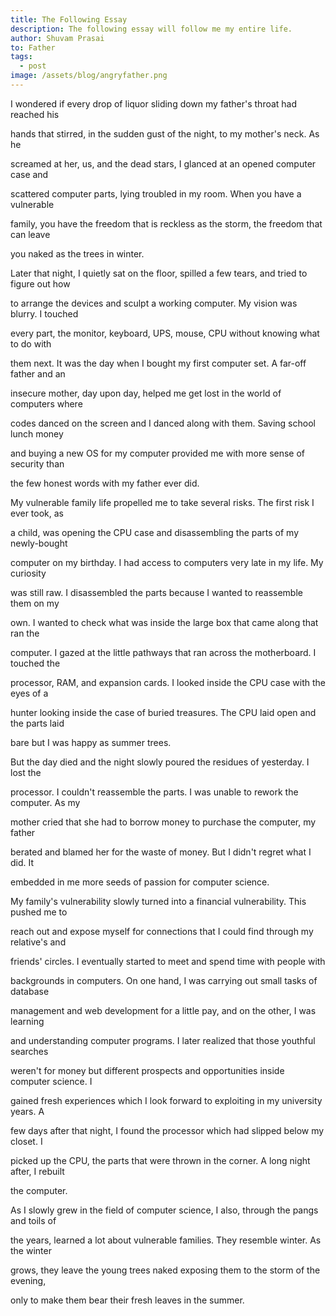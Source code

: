 ```yaml
---
title: The Following Essay
description: The following essay will follow me my entire life.
author: Shuvam Prasai
to: Father
tags:
  - post
image: /assets/blog/angryfather.png
---
```

I wondered if every drop of liquor sliding down my father's throat had reached his

hands that stirred, in the sudden gust of the night, to my mother's neck. As he

screamed at her, us, and the dead stars, I glanced at an opened computer case and

scattered computer parts, lying troubled in my room. When you have a vulnerable

family, you have the freedom that is reckless as the storm, the freedom that can leave

you naked as the trees in winter.



Later that night, I quietly sat on the floor, spilled a few tears, and tried to figure out how

to arrange the devices and sculpt a working computer. My vision was blurry. I touched

every part, the monitor, keyboard, UPS, mouse, CPU without knowing what to do with

them next. It was the day when I bought my first computer set. A far-off father and an

insecure mother, day upon day, helped me get lost in the world of computers where

codes danced on the screen and I danced along with them. Saving school lunch money

and buying a new OS for my computer provided me with more sense of security than

the few honest words with my father ever did.



My vulnerable family life propelled me to take several risks. The first risk I ever took, as

a child, was opening the CPU case and disassembling the parts of my newly-bought

computer on my birthday. I had access to computers very late in my life. My curiosity

was still raw. I disassembled the parts because I wanted to reassemble them on my

own. I wanted to check what was inside the large box that came along that ran the

computer. I gazed at the little pathways that ran across the motherboard. I touched the

processor, RAM, and expansion cards. I looked inside the CPU case with the eyes of a

hunter looking inside the case of buried treasures. The CPU laid open and the parts laid

bare but I was happy as summer trees.



But the day died and the night slowly poured the residues of yesterday. I lost the

processor. I couldn't reassemble the parts. I was unable to rework the computer. As my

mother cried that she had to borrow money to purchase the computer, my father

berated and blamed her for the waste of money. But I didn't regret what I did. It

embedded in me more seeds of passion for computer science.



My family's vulnerability slowly turned into a financial vulnerability. This pushed me to

reach out and expose myself for connections that I could find through my relative's and

friends' circles. I eventually started to meet and spend time with people with

backgrounds in computers. On one hand, I was carrying out small tasks of database

management and web development for a little pay, and on the other, I was learning

and understanding computer programs. I later realized that those youthful searches

weren't for money but different prospects and opportunities inside computer science. I

gained fresh experiences which I look forward to exploiting in my university years. A

few days after that night, I found the processor which had slipped below my closet. I

picked up the CPU, the parts that were thrown in the corner. A long night after, I rebuilt

the computer.



As I slowly grew in the field of computer science, I also, through the pangs and toils of

the years, learned a lot about vulnerable families. They resemble winter. As the winter

grows, they leave the young trees naked exposing them to the storm of the evening,

only to make them bear their fresh leaves in the summer.